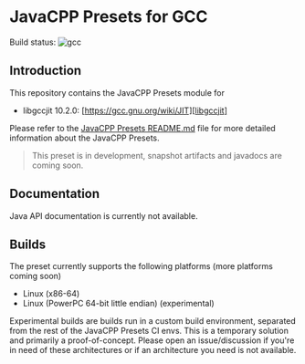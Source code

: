 # JavaCPP Presets for GCC

Build status: ![gcc](https://github.com/supergrecko/gcc/workflows/gcc/badge.svg)

## Introduction

This repository contains the JavaCPP Presets module for

- libgccjit 10.2.0: [https://gcc.gnu.org/wiki/JIT][libgccjit]

Please refer to the [JavaCPP Presets README.md][javacpp-presets] file for more 
detailed information about the JavaCPP Presets.

> This preset is in development, snapshot artifacts and javadocs are coming 
> soon.

## Documentation

Java API documentation is currently not available.

## Builds

The preset currently supports the following platforms (more platforms coming 
soon)

- Linux (x86-64)
- Linux (PowerPC 64-bit little endian) (experimental)

Experimental builds are builds run in a custom build environment, separated 
from the rest of the JavaCPP Presets CI envs. This is a temporary solution and 
primarily a proof-of-concept. Please open an issue/discussion if you're in need 
of these architectures or if an architecture you need is not available.

[javacpp-presets]: https://github.com/bytedeco/javacpp-presets#readme
[libgccjit]: https://gcc.gnu.org/wiki/JIT